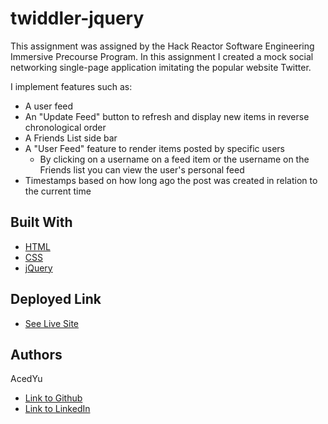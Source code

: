 # twiddler-jquery
This assignment was assigned by the Hack Reactor Software Engineering Immersive Precourse Program.
In this assignment I created a mock social networking single-page application imitating the popular website Twitter.

I implement features such as:
- A user feed
- An "Update Feed" button to refresh and display new items in reverse chronological order
- A Friends List side bar
- A "User Feed" feature to render items posted by specific users
  - By clicking on a username on a feed item or the username on the Friends list you can view the user's personal feed
- Timestamps based on how long ago the post was created in relation to the current time

## Built With

* [HTML](https://developer.mozilla.org/en-US/docs/Web/HTML)
* [CSS](https://developer.mozilla.org/en-US/docs/Web/CSS)
* [jQuery](https://api.jquery.com/)

## Deployed Link

* [See Live Site]()

## Authors
AcedYu
- [Link to Github](https://github.com/AcedYu)
- [Link to LinkedIn](https://www.linkedin.com/in/alex-yu-3712811b9/)